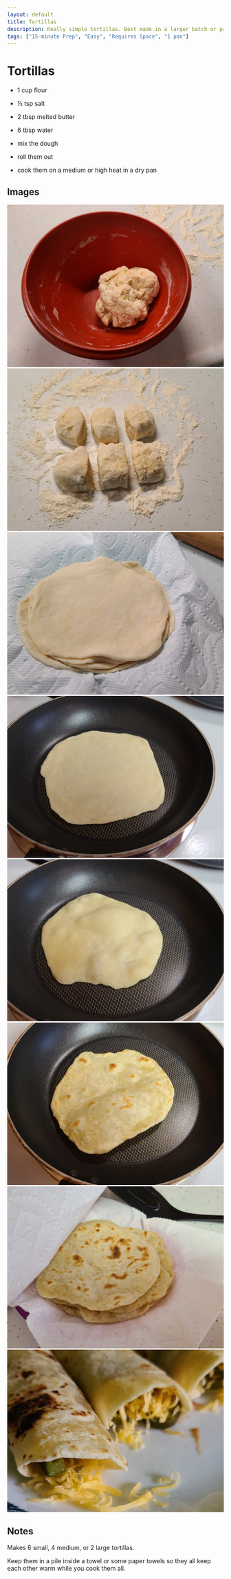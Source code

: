 ```yaml
---
layout: default
title: Tortillas
description: Really simple tortillas. Best made in a larger batch or probably not worth it (at least for two people) since they are best when warm.
tags: ["15-minute Prep", "Easy", "Requires Space", "1 pan"]
---
```


# Tortillas

- 1 cup flour
- ½ tsp salt
- 2 tbsp melted butter
- 6 tbsp water

- mix the dough
- roll them out
- cook them on a medium or high heat in a dry pan

## Images

![tortillas](/assets/images/recipes/tortillas/tortillas-1.jpg)
![tortillas](/assets/images/recipes/tortillas/tortillas-2.jpg)
![tortillas](/assets/images/recipes/tortillas/tortillas-3.jpg)
![tortillas](/assets/images/recipes/tortillas/tortillas-4.jpg)
![tortillas](/assets/images/recipes/tortillas/tortillas-5.jpg)
![tortillas](/assets/images/recipes/tortillas/tortillas-6.jpg)
![tortillas](/assets/images/recipes/tortillas/tortillas-7.jpg)
![tortillas](/assets/images/recipes/tortillas/tortillas-8.jpg)

## Notes

Makes 6 small, 4 medium, or 2 large tortillas.

Keep them in a pile inside a towel or some paper towels so they all keep each other warm while you cook them all.